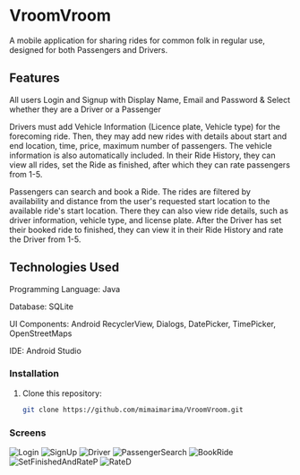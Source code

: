 # **VroomVroom**

A mobile application for sharing rides for common folk in regular use, designed for both Passengers and Drivers.

## Features

All users Login and Signup with Display Name, Email and Password & Select whether they are a Driver or a Passenger

Drivers must add Vehicle Information (Licence plate, Vehicle type) for the forecoming ride. Then, they may add new rides with details about start and end location, time, price, maximum number of passengers. The vehicle information is also automatically included.
In their Ride History, they can view all rides, set the Ride as finished, after which they can rate passengers from 1-5.

Passengers can search and book a Ride. The rides are filtered by availability and distance from the user's requested start location to the available ride's start location. There they can also view ride details, such as driver information, vehicle type, and license plate. After the Driver has set their booked ride to finished, they can view it in their Ride History and rate the Driver from 1-5.

## Technologies Used

Programming Language: Java

Database: SQLite

UI Components: Android RecyclerView, Dialogs, DatePicker, TimePicker, OpenStreetMaps

IDE: Android Studio

### Installation

1. Clone this repository:
   ```bash
   git clone https://github.com/mimaimarima/VroomVroom.git


### Screens

![Login](https://github.com/user-attachments/assets/c7dc108c-1873-4e06-ad69-84cb68b7fed8)
![SignUp](https://github.com/user-attachments/assets/bb5a8d6e-8f0c-4d38-8bc0-282aa2692dde)
![Driver](https://github.com/user-attachments/assets/b195809a-4897-4c4b-921d-a72e548c69b7)
![PassengerSearch](https://github.com/user-attachments/assets/14aae88f-f41c-4790-8b1a-e91af364e70e)
![BookRide](https://github.com/user-attachments/assets/72f07ee8-10e9-49ee-bfea-57876374168b)
![SetFinishedAndRateP](https://github.com/user-attachments/assets/ccfbe260-d449-4b2e-ac54-9b0a0e569eea)
![RateD](https://github.com/user-attachments/assets/24885aba-e1f3-4e66-9935-f65e9d950952)










